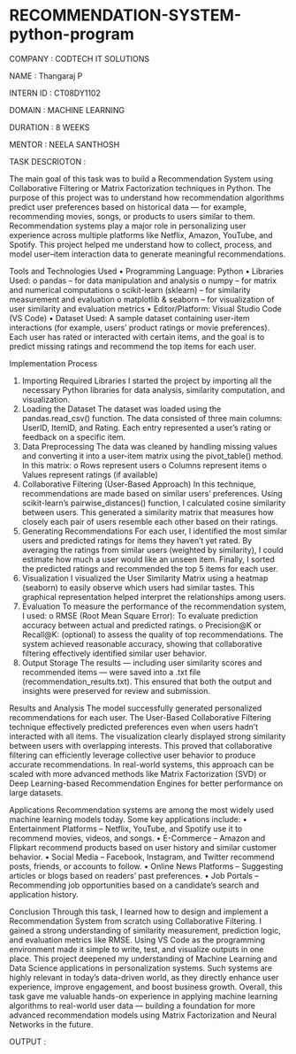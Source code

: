 # RECOMMENDATION-SYSTEM-python-program

COMPANY : CODTECH IT SOLUTIONS

NAME : Thangaraj P

INTERN ID : CT08DY1102

DOMAIN : MACHINE LEARNING

DURATION : 8 WEEKS

MENTOR : NEELA SANTHOSH

TASK DESCRIOTON : 

The main goal of this task was to build a Recommendation System using Collaborative Filtering or Matrix Factorization techniques in Python.
The purpose of this project was to understand how recommendation algorithms predict user preferences based on historical data — for example, recommending movies, songs, or products to users similar to them.
Recommendation systems play a major role in personalizing user experience across multiple platforms like Netflix, Amazon, YouTube, and Spotify.
This project helped me understand how to collect, process, and model user–item interaction data to generate meaningful recommendations.

Tools and Technologies Used
•	Programming Language: Python
•	Libraries Used:
o	pandas – for data manipulation and analysis
o	numpy – for matrix and numerical computations
o	scikit-learn (sklearn) – for similarity measurement and evaluation
o	matplotlib & seaborn – for visualization of user similarity and evaluation metrics
•	Editor/Platform: Visual Studio Code (VS Code)
•	Dataset Used: A sample dataset containing user-item interactions (for example, users’ product ratings or movie preferences).
Each user has rated or interacted with certain items, and the goal is to predict missing ratings and recommend the top items for each user.

Implementation Process
1.	Importing Required Libraries
I started the project by importing all the necessary Python libraries for data analysis, similarity computation, and visualization.
2.	Loading the Dataset
The dataset was loaded using the pandas.read_csv() function.
The data consisted of three main columns: UserID, ItemID, and Rating.
Each entry represented a user’s rating or feedback on a specific item.
3.	Data Preprocessing
The data was cleaned by handling missing values and converting it into a user-item matrix using the pivot_table() method.
In this matrix:
o	Rows represent users
o	Columns represent items
o	Values represent ratings (if available)
4.	Collaborative Filtering (User-Based Approach)
In this technique, recommendations are made based on similar users’ preferences.
Using scikit-learn’s pairwise_distances() function, I calculated cosine similarity between users.
This generated a similarity matrix that measures how closely each pair of users resemble each other based on their ratings.
5.	Generating Recommendations
For each user, I identified the most similar users and predicted ratings for items they haven’t yet rated.
By averaging the ratings from similar users (weighted by similarity), I could estimate how much a user would like an unseen item.
Finally, I sorted the predicted ratings and recommended the top 5 items for each user.
6.	Visualization
I visualized the User Similarity Matrix using a heatmap (seaborn) to easily observe which users had similar tastes.
This graphical representation helped interpret the relationships among users.
7.	Evaluation
To measure the performance of the recommendation system, I used:
o	RMSE (Root Mean Square Error): To evaluate prediction accuracy between actual and predicted ratings.
o	Precision@K or Recall@K: (optional) to assess the quality of top recommendations.
The system achieved reasonable accuracy, showing that collaborative filtering effectively identified similar user behavior.
8.	Output Storage
The results — including user similarity scores and recommended items — were saved into a .txt file (recommendation_results.txt).
This ensured that both the output and insights were preserved for review and submission.

Results and Analysis
The model successfully generated personalized recommendations for each user.
The User-Based Collaborative Filtering technique effectively predicted preferences even when users hadn’t interacted with all items.
The visualization clearly displayed strong similarity between users with overlapping interests.
This proved that collaborative filtering can efficiently leverage collective user behavior to produce accurate recommendations.
In real-world systems, this approach can be scaled with more advanced methods like Matrix Factorization (SVD) or Deep Learning-based Recommendation Engines for better performance on large datasets.

Applications
Recommendation systems are among the most widely used machine learning models today. Some key applications include:
•	Entertainment Platforms – Netflix, YouTube, and Spotify use it to recommend movies, videos, and songs.
•	E-Commerce – Amazon and Flipkart recommend products based on user history and similar customer behavior.
•	Social Media – Facebook, Instagram, and Twitter recommend posts, friends, or accounts to follow.
•	Online News Platforms – Suggesting articles or blogs based on readers’ past preferences.
•	Job Portals – Recommending job opportunities based on a candidate’s search and application history.

Conclusion
Through this task, I learned how to design and implement a Recommendation System from scratch using Collaborative Filtering.
I gained a strong understanding of similarity measurement, prediction logic, and evaluation metrics like RMSE.
Using VS Code as the programming environment made it simple to write, test, and visualize outputs in one place.
This project deepened my understanding of Machine Learning and Data Science applications in personalization systems.
Such systems are highly relevant in today’s data-driven world, as they directly enhance user experience, improve engagement, and boost business growth.
Overall, this task gave me valuable hands-on experience in applying machine learning algorithms to real-world user data — building a foundation for more advanced recommendation models using Matrix Factorization and Neural Networks in the future.

OUTPUT :


